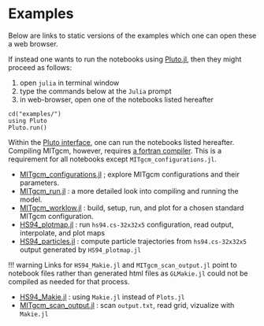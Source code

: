 
# Examples

Below are links to static versions of the examples which one can open these a web browser.

If instead one wants to run the notebooks using [Pluto.jl](https://plutojl.org), then they might proceed as follows:

1. open `julia` in terminal window
2. type the commands below at the `Julia` prompt
3. in web-browser, open one of the notebooks listed hereafter

```
cd("examples/")
using Pluto
Pluto.run()
```

Within the [Pluto interface](https://github.com/fonsp/Pluto.jl/wiki/🔎-Basic-Commands-in-Pluto), one can run the notebooks listed hereafter. Compiling MITgcm, however, requires [a fortran compiler](https://fortran-lang.org/learn/os_setup/install_gfortran). This is a requirement for all notebooks except `MITgcm_configurations.jl`.

- [MITgcm_configurations.jl](MITgcm_configurations.html) ; explore MITgcm configurations and their parameters.
- [MITgcm_run.jl](MITgcm_run.html) : a more detailed look into compiling and running the model.
- [MITgcm_worklow.jl](MITgcm_worklow.html) : build, setup, run, and plot for a chosen standard MITgcm configuration.
- [HS94_plotmap.jl](HS94_plotmap.html) : run `hs94.cs-32x32x5` configuration, read output, interpolate, and plot maps
- [HS94_particles.jl](HS94_particles.html) : compute particle trajectories from `hs94.cs-32x32x5` output generated by `HS94_plotmap.jl`

!!! warning
	Links for `HS94_Makie.jl` and `MITgcm_scan_output.jl` point to notebook files rather than generated html files as `GLMakie.jl` could not be compiled as needed for that process.

- [HS94_Makie.jl](https://raw.githubusercontent.com/gaelforget/MITgcmTools.jl/master/examples/HS94_Makie.jl) : using `Makie.jl` instead of `Plots.jl`
- [MITgcm\_scan\_output.jl](https://raw.githubusercontent.com/gaelforget/MITgcmTools.jl/master/examples/MITgcm_scan_output.jl) : scan `output.txt`, read grid, vizualize with `Makie.jl` 
